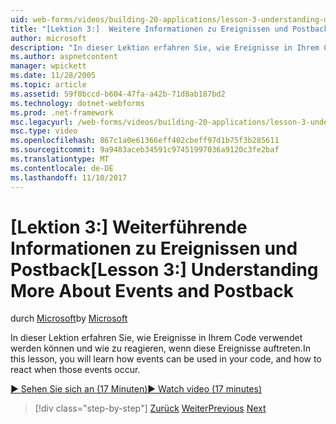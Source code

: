 ```yaml
---
uid: web-forms/videos/building-20-applications/lesson-3-understanding-more-about-events-and-postback
title: "[Lektion 3:]  Weitere Informationen zu Ereignissen und Postbacks Verständnis | Microsoft Docs"
author: microsoft
description: "In dieser Lektion erfahren Sie, wie Ereignisse in Ihrem Code verwendet werden können und wie zu reagieren, wenn diese Ereignisse auftreten."
ms.author: aspnetcontent
manager: wpickett
ms.date: 11/28/2005
ms.topic: article
ms.assetid: 59f0bccd-b604-47fa-a42b-71d8ab187bd2
ms.technology: dotnet-webforms
ms.prod: .net-framework
msc.legacyurl: /web-forms/videos/building-20-applications/lesson-3-understanding-more-about-events-and-postback
msc.type: video
ms.openlocfilehash: 867c1a0e61366eff402cbeff97d1b75f3b285611
ms.sourcegitcommit: 9a9483aceb34591c97451997036a9120c3fe2baf
ms.translationtype: MT
ms.contentlocale: de-DE
ms.lasthandoff: 11/10/2017
---
```

<a name="lesson-3--understanding-more-about-events-and-postback"></a><span data-ttu-id="6ec97-103">[Lektion 3:]  Weiterführende Informationen zu Ereignissen und Postback</span><span class="sxs-lookup"><span data-stu-id="6ec97-103">[Lesson 3:]  Understanding More About Events and Postback</span></span>
====================
<span data-ttu-id="6ec97-104">durch [Microsoft](https://github.com/microsoft)</span><span class="sxs-lookup"><span data-stu-id="6ec97-104">by [Microsoft](https://github.com/microsoft)</span></span>

<span data-ttu-id="6ec97-105">In dieser Lektion erfahren Sie, wie Ereignisse in Ihrem Code verwendet werden können und wie zu reagieren, wenn diese Ereignisse auftreten.</span><span class="sxs-lookup"><span data-stu-id="6ec97-105">In this lesson, you will learn how events can be used in your code, and how to react when those events occur.</span></span>

[<span data-ttu-id="6ec97-106">&#9654; Sehen Sie sich an (17 Minuten)</span><span class="sxs-lookup"><span data-stu-id="6ec97-106">&#9654; Watch video (17 minutes)</span></span>](https://channel9.msdn.com/Blogs/ASP-NET-Site-Videos/lesson-3-understanding-more-about-events-and-postback)

>[!div class="step-by-step"]
<span data-ttu-id="6ec97-107">[Zurück](lesson-2-creating-a-web-forms-user-interface.md)
[Weiter](lesson-4-understanding-web-application-state.md)</span><span class="sxs-lookup"><span data-stu-id="6ec97-107">[Previous](lesson-2-creating-a-web-forms-user-interface.md)
[Next](lesson-4-understanding-web-application-state.md)</span></span>
